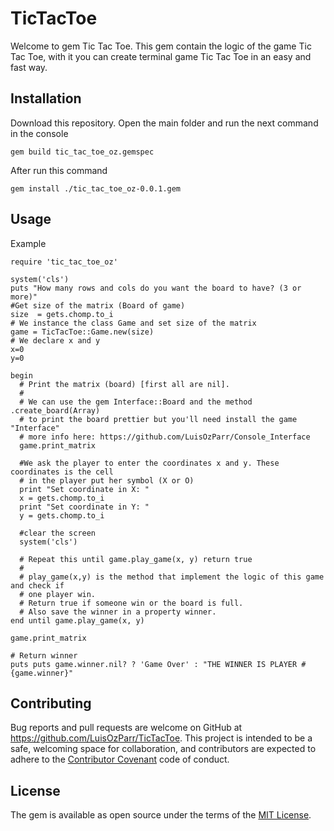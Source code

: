 # TicTacToe

Welcome to gem Tic Tac Toe. This gem contain the logic of the game Tic Tac Toe, with it you can create terminal game Tic Tac Toe in an easy and fast way.

## Installation

Download this repository. Open the main folder and run the next command in the console

```gem build tic_tac_toe_oz.gemspec```

After run this command 

```gem install ./tic_tac_toe_oz-0.0.1.gem```

## Usage

Example
```
require 'tic_tac_toe_oz'

system('cls')
puts "How many rows and cols do you want the board to have? (3 or more)"
#Get size of the matrix (Board of game)
size  = gets.chomp.to_i
# We instance the class Game and set size of the matrix
game = TicTacToe::Game.new(size)
# We declare x and y
x=0
y=0

begin
  # Print the matrix (board) [first all are nil].
  #
  # We can use the gem Interface::Board and the method .create_board(Array)
  # to print the board prettier but you'll need install the game "Interface"
  # more info here: https://github.com/LuisOzParr/Console_Interface 
  game.print_matrix

  #We ask the player to enter the coordinates x and y. These coordinates is the cell
  # in the player put her symbol (X or O)
  print "Set coordinate in X: "
  x = gets.chomp.to_i
  print "Set coordinate in Y: "
  y = gets.chomp.to_i

  #clear the screen
  system('cls')

  # Repeat this until game.play_game(x, y) return true
  # 
  # play_game(x,y) is the method that implement the logic of this game and check if 
  # one player win. 
  # Return true if someone win or the board is full. 
  # Also save the winner in a property winner.
end until game.play_game(x, y)

game.print_matrix

# Return winner
puts puts game.winner.nil? ? 'Game Over' : "THE WINNER IS PLAYER #{game.winner}"

```
## Contributing

Bug reports and pull requests are welcome on GitHub at https://github.com/LuisOzParr/TicTacToe. This project is intended to be a safe, welcoming space for collaboration, and contributors are expected to adhere to the [Contributor Covenant](http://contributor-covenant.org) code of conduct.

## License

The gem is available as open source under the terms of the [MIT License](http://opensource.org/licenses/MIT).

